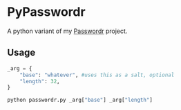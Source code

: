 PyPasswordr
===========

A python variant of my [Passwordr](https://github.com/aapis/passwordr) project.

## Usage

```python
_arg = {
	"base": "whatever", #uses this as a salt, optional
	"length": 32,
}

python passwordr.py _arg["base"] _arg["length"]
```